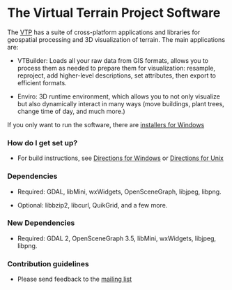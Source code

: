 # The Virtual Terrain Project Software #

The [VTP](http://vterrain.org/) has a suite of cross-platform applications and libraries for geospatial processing and 3D visualization of terrain. The main applications are:

* VTBuilder: Loads all your raw data from GIS formats, allows you to process them as needed to prepare them for visualization: resample, reproject, add higher-level descriptions, set attributes, then export to efficient formats.

* Enviro: 3D runtime environment, which allows you to not only visualize but also dynamically interact in many ways (move buildings, plant trees, change time of day, and much more.)

If you only want to run the software, there are [installers for Windows](http://vterrain.org/Notify/)

### How do I get set up? ###

* For build instructions, see [Directions for Windows](http://vterrain.org/Distrib/win.html) or [Directions for Unix](http://vterrain.org/Distrib/unix.html)

### Dependencies ###

* Required: GDAL, libMini, wxWidgets, OpenSceneGraph, libjpeg, libpng.

* Optional: libbzip2, libcurl, QuikGrid, and a few more.

### New Dependencies ###
* Required: GDAL 2, OpenSceneGraph 3.5, libMini, wxWidgets, libjpeg, libpng.


### Contribution guidelines ###

* Please send feedback to the [mailing list](https://groups.yahoo.com/neo/groups/vtp/info)
